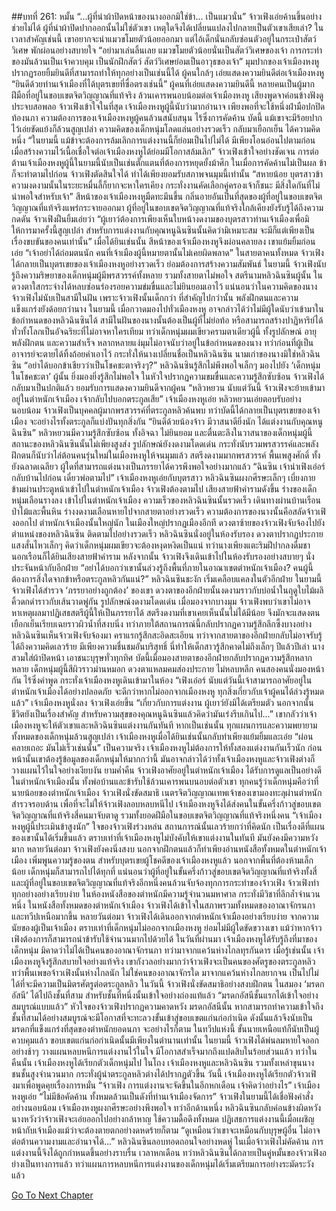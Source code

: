 ##บทที่ 261: หมั้น
“...ผู้ที่นำผ้าปิดหน้าของนางออกมิใช่ข้า... เป็นแมวนั่น”
จ้าวเฟิงเอ่ยค้านขึ้นอย่างช่วยไม่ได้ ผู้ที่นำผ้าปิดปากออกนั้นไม่ใช่ตัวเขา เหตุใดจึงได้เปลี่ยนแปลงไปกลายเป็นตัวเขาเสียเล่า?
ในเวลาสำคัญเช่นนี้ เขาอยากจะนำแมวขโมยตัวน้อยออกมา แต่ไอ้เด็กนั่นกลับซ่อนตัวอยู่ในกระเป๋าสัตว์วิเศษ พักผ่อนอย่างสบายใจ
“อย่ามาเล่นลิ้นเลย แมวขโมยตัวน้อยนั่นเป็นสัตว์วิเศษของเจ้า การกระทำของมันล้วนเป็นเจ้าควบคุม เป็นนักฝึกสัตว์ สัตว์วิเศษย่อมเป็นอาวุธของเจ้า”
มุมปากของเจ้าเมืองหงหูปรากฏรอยยิ้มยินดีที่สามารถทำให้ทุกอย่างเป็นเช่นนี้ได้
ผู้คนใกล้ๆ เอ่ยแสดงความยินดีต่อเจ้าเมืองหงหู
“ยินดีด้วยท่านเจ้าเมืองที่ได้บุตรเขยที่ซื่อตรงเช่นนี้”
ผู้คนที่เอ่ยแสดงความยินดีนี้ หลายคนเป็นผู้มากฝีมือที่อยู่ในขอบเขตจิตวิญญาณที่แท้จริง ล้วนเคารพนอบน้อมต่อเจ้าเมืองหงหู เสียงพูดจาค่อนข้างฟังดูประจบสอพลอ
จ้าวเฟิงเข้าใจในที่สุด เจ้าเมืองหงหูผู้นี้นับว่ามากอำนาจ เพียงพอที่จะใช้หนึ่งฝ่ามือปกปิดท้องนภา
ความต้องการของเจ้าเมืองหงหูผู้คนล้วนสนับสนุน ไร้ซึ่งการคัดค้าน
บัดนี้ แม้เขาจะมีร้อยปากไว้เอ่ยขัดแย้งก็ล้วนสูญเปล่า
ความคิดของเด็กหนุ่มโลดแล่นอย่างรวดเร็ว กลับมาเยือกเย็น ได้ความคิดหนึ่ง
“ในยามนี้ แม้ข้าจะต้องการล้มเลิกการแต่งงานนี้ก็ย่อมเป็นไปไม่ได้ มีเพียงโอนอ่อนไปตามก่อน เมื่อสร้างความไว้เนื้อเชื่อใจต่อเจ้าเมืองหงหูได้ย่อมมีโอกาสล้มเลิก”
จ้าวเฟิงเข้าใจอย่างชัดเจน การต่อต้านเจ้าเมืองหงหูผู้นี้ในยามนี้นับเป็นเช่นตั๊กแตนที่ต้องการหยุดยั้งม้าศึก
ในเมื่อการคัดค้านไม่เป็นผล ข้าก็จะทำตามไปก่อน
จ้าวเฟิงตัดสินใจได้ ทำได้เพียงยอมรับสภาพจนมุมนี้เท่านั้น
“สหายน้อย บุตรสาวข้าความงดงามนั้นในระยะหมื่นลี้ก็ยากจะหาใครเคียง กระทั่งงานคัดเลือกคู่ครองเจ้าก็ชนะ มีสิ่งใดกันที่ไม่น่าพอใจสำหรับเจ้า”
สีหน้าของเจ้าเมืองหงหูมืดทะมึนขึ้น กลิ่นอายอันเป็นที่สุดของผู้ที่อยู่ในขอบเขตจิตวิญญาณที่แท้จริงแพร่กระจายออกมา ผู้ที่อยู่ในขอบเขตจิตวิญญาณที่แท้จริงใกล้เคียงยังรับรู้ได้ถึงความกดดัน
จ้าวเฟิงฝืนยิ้มเอ่ยว่า
“ผู้เยาว์ต้องการเพียงเห็นใบหน้างดงามของบุตรสาวท่านเจ้าเมืองเพื่อมิให้การมาครั้งนี้สูญเปล่า สำหรับการแต่งงานกับคุณหนูฉินซินนั้นคิดว่ามิเหมาะสม จะมีก็แต่เพียงเป็นเรื่องขบขันของคนเท่านั้น”
เมื่อได้ยินเช่นนั้น สีหน้าของเจ้าเมืองหงหูจึงผ่อนคลายลง เขาแย้มยิ้มก่อนเอ่ย
“เจ้าอย่าได้ถ่อมตนนัก คนที่เจ้าเมืองผู้นี้หมายตานั้นไม่เคยผิดพลาด”
ในสายตาคนทั้งหมด จ้าวเฟิงได้กลายเป็นบุตรเขยของเจ้าเมืองหงหูอย่างรวดเร็ว ย่อมต้องการสร้างความสัมพันธ์
ในยามนี้ จ้าวเฟิงนับรู้ถึงความริษยาของเด็กหนุ่มผู้มีพรสวรรค์ทั้งหลาย รวมทั้งสายตาไม่พอใจ
สตรีนามหลิวฉินซินผู้นั้น ในดวงตาใสกระจ่างได้หลบซ่อนร่องรอยความข่มขื่นและไม่ยินยอมเอาไว้
แน่นอนว่าในความคิดของนาง จ้าวเฟิงไม่นับเป็นสามีในฝัน
เพราะจ้าวเฟิงนั้นเด็กกว่า ที่สำคัญไปกว่านั้น พลังฝึกตนและความแข็งแกร่งยังด้อยกว่านาง
ในยามนี้ เมื่อกวาดมองไปทั่วเมืองหงหู อาจกล่าวได้ว่าไม่มีผู้ใดนับว่าเข้ามาในข้อกำหนดของหลิวฉินซินได้
สามีในฝันของนางนั้นต้องเป็นผู้ที่ไม่ย่อท้อ หรือสามารถสร้างปาฏิหาริย์ได้ ทั่วทั้งโลกเป็นอัจฉริยะที่ไม่อาจหาใครเทียม
ทว่าเด็กหนุ่มผมเขียวครามตาเดียวผู้นี้ ทั้งรูปลักษณ์ อายุ พลังฝึกตน และความสำเร็จ หลากหลายแง่มุมไม่อาจนับว่าอยู่ในข้อกำหนดของนาง
ทว่าก่อนที่ผู้เป็นอาจารย์จะตายได้ทิ้งถ้อยคำเอาไว้ กระทั่งให้นางเปลี่ยนชื่อเป็นหลิวฉินซิน
นามเก่าของนางมิใช่หลิวฉินซิน
“อย่าได้บอกข้าเชียวว่าเป็นโชคชะตาจริงๆ?”
หลิวฉินซินรู้สึกไม่พึงพอใจเล็กๆ มองไปยัง ‘เด็กหนุ่มในโชคชะตา’ ผู้นั้น ยิ่งมองยิ่งรู้สึกไม่พอใจ ในหัวใจปรากฏความขมขื่นและความรู้สึกซับซ้อน
จ้าวเฟิงได้กลับมาเป็นปกติแล้ว ยอมรับการแสดงความยินดีจากผู้คน
“หลิวหยวน นับแต่วันนี้ จ้าวเฟิงจะย้ายเข้ามาอยู่ในตำหนักเจ้าเมือง เจ้ากลับไปบอกตระกูลเสีย”
เจ้าเมืองหงหูเอ่ย
หลิวหยวนเอ่ยตอบรับอย่างนอบน้อม
จ้าวเฟิงเป็นบุคคลผู้มากพรสวรรค์ที่ตระกูลหลิวค้นพบ ทว่าบัดนี้ได้กลายเป็นบุตรเขยของเจ้าเมือง จะอย่างไรทั้งตระกูลก็แบ่งปันทุกสิ่งกัน
“ยินดีด้วยน้องจ้าว มีวาสนาดียิ่งนัก ได้แต่งงานกับคุณหนูฉินซิน”
หลิวหยวนมีความรู้สึกซับซ้อน ทั้งอิจฉา ไม่ยินยอม และตื่นตะลึงในวาสนาของเด็กหนุ่มผู้นี้
สถานะของหลิวฉินซินนั้นไม่เพียงสูงส่ง รูปลักษณ์ยังงดงามโดดเด่น กระทั่งนับรวมพรสวรรค์และพลังฝึกตนก็นับว่าไล่ต้อนคนรุ่นใหม่ในเมืองหงหูให้จนมุมแล้ว
สตรีงดงามมากพรสวรรค์ พื้นเพสูงศักดิ์ ทั้งยังฉลาดเฉลียว ผู้ใดที่สามารถแต่งนางเป็นภรรยาได้ควรพึงพอใจอย่างมากแล้ว
“ฉินซิน เจ้านำเฟิงเอ๋อร์กลับบ้านไปก่อน เดี๋ยวพ่อตามไป”
เจ้าเมืองหงหูเอ่ยกับบุตรสาว
หลิวฉินซินผงกศีรษะเล็กๆ เบี่ยงกายข้ามผ่านประตูหน้าเข้าไปในตำหนักเจ้าเมือง
จ้าวเฟิงต้องตามไป เสียงสายฟ้าคำรามดังขึ้น ร่างของเด็กหนุ่มเลือนรางลง เข้าไปในตำหนักเจ้าเมือง
ความเร็วของหลิวฉินซินนั้นรวดเร็ว เดินทางผ่านบ้านเรือน ป่าไม้และพื้นหิน ร่างงดงามเลือนหายไปจากสายตาอย่างรวดเร็ว
ความต้องการของนางนั้นคือสลัดจ้าวเฟิงออกไป
ตำหนักเจ้าเมืองนั้นใหญ่นัก ในเมืองใหญ่ปรากฏเมืองอีกที ดวงตาซ้ายของจ้าวเฟิงจับจ้องไปยังตำแหน่งของหลิวฉินซิน ติดตามไปอย่างรวดเร็ว
หลิวฉินซินนั่งอยู่ในห้องรับรอง ดวงตาปรากฏประกายแสงสั่นไหวเล็กๆ คิดว่าเด็กหนุ่มผมเขียวจะต้องหงุดหงิดเป็นแน่
ทว่านางเพียงแตะริมฝีปากลงดื่มชา นอกเรือนก็ได้ยินเสียงสายฟ้าคำราม
หลังจากนั้น จ้าวเฟิงจึงเดินเข้าไปในห้องรับรองอย่างสบายๆ นั่งประจันหน้ากับอีกฝ่าย
“อย่าได้บอกว่าเขานั้นล่วงรู้ถึงพื้นที่ภายในอาณาเขตตำหนักเจ้าเมือง? คนผู้นี้ต้องการสิ่งใดจากข้าหรือตระกูลหลิวกันแน่?”
หลิวฉินซินชะงัก เริ่มเคลือบแคลงในตัวอีกฝ่าย
ในยามนี้จ้าวเฟิงได้สำรวจ ‘ภรรยาอย่างถูกต้อง’ ของเขา ดวงตาของอีกฝ่ายนั้นงดงามราวกับบ่อน้ำในฤดูใบไม้ผลิ คิ้วดกดำราวกับเส้นวาดพู่กัน รูปลักษณ์งดงามโดดเด่น
เมื่อมองจากบางมุม จ้าวเฟิงพบว่าเขาไม่อาจหาเหตุผลมาปฏิเสธสตรีผู้นี้ให้เป็นภรรยาได้
สตรีงดงามที่เขาเคยเห็นนั้นไม่ได้มีน้อย จึงมักจะแสดงตนเยือกเย็นเรียบเฉยราวผิวน้ำที่สงบนิ่ง ทว่าภายใต้สถานการณ์นี้กลับปรากฏความรู้สึกลึกซึ้งบางอย่าง
หลิวฉินซินเห็นจ้าวเฟิงจับจ้องมา คราแรกรู้สึกสะอิดสะเอียน ทว่าจากสายตาของอีกฝ่ายกลับไม่อาจรับรู้ได้ถึงความคิดเลวร้าย มีเพียงความชื่นชมอันบริสุทธิ์
นี่ทำให้เด็กสาวรู้สึกคาดไม่ถึงเล็กๆ ปีแล้วปีเล่า นางสวมใส่ผ้าปิดหน้า เอาชนะบุรุษทั่วทุกทิศ บัดนี้เมื่อมองสายตาของอีกฝ่ายกลับปรากฏความรู้สึกหลากหลาย
เด็กหนุ่มผู้นี้สีผิวราวม่านหมอก ดวงตาแหลมคมส่องประกาย ไม่หลบหลีก
คนสองคนนั่งมองหน้ากัน ไร้ซึ่งคำพูด
กระทั่งเจ้าเมืองหงหูเดินเข้ามาในห้อง
“เฟิงเอ๋อร์ นับแต่วันนี้เจ้าสามารถอาศัยอยู่ในตำหนักเจ้าเมืองได้อย่างปลอดภัย จะดีกว่าหากไม่ออกจากเมืองหงหู ทุกสิ่งเกี่ยวกับเจ้าผู้คนได้ล่วงรู้หมดแล้ว”
เจ้าเมืองหงหูนั่งลง
จ้าวเฟิงเอ่ยขึ้น
“เกี่ยวกับการแต่งงาน ผู้เยาว์ยังมิได้เตรียมตัว นอกจากนั้นชีวิตยังเป็นเรื่องสำคัญ สำหรับความสุขของคุณหนูฉินซินแล้วคิดว่ามันเร่งรีบเกินไป...”
เขากลัวว่าเจ้าเมืองหงหูจะให้ตัวเขาและหลิวฉินซินแต่งงานกันทันที
หากเป็นเช่นนั้น ทุกแผนการและความพยายามทั้งหมดของเด็กหนุ่มล้วนสูญเปล่า
เจ้าเมืองหงหูเมื่อได้ยินเช่นนั้นกลับทำเพียงแย้มยิ้มและเอ่ย
“ผ่อนคลายเถอะ มันไม่เร็วเช่นนั้น”
เป็นความจริง
เจ้าเมืองหงหูไม่ต้องการให้ทั้งสองแต่งงานกันเร็วนัก ก่อนหน้านั้นเขาต้องรู้ข้อมูลของเด็กหนุ่มให้มากกว่านี้
มันอาจกล่าวได้ว่าทั้งเจ้าเมืองหงหูและจ้าวเฟิงต่างก็วางแผนไว้ในใจอย่างเงียบงัน
ยามค่ำคืน
จ้าวเฟิงอาศัยอยู่ในตำหนักเจ้าเมือง ได้รับการดูแลเป็นอย่างดี
ในตำหนักเจ้าเมืองนั้น ทั้งพ่อบ้านและข้ารับใช้ล้วนเคารพนบนอบต่อตัวเขา
ทุกคนรู้ว่าเด็กหนุ่มคือว่าที่นายน้อยของตำหนักเจ้าเมือง
จ้าวเฟิงนั่งขัดสมาธิ เนตรจิตวิญญาณเทพเจ้าของเขามองทะลุผ่านตำหนัก สำรวจรอบด้าน
เพื่อที่จะไม่ให้จ้าวเฟิงลอบหลบหนีไป เจ้าเมืองหงหูจึงได้ส่งคนในขั้นครึ่งก้าวสู่ขอบเขตจิตวิญญาณที่แท้จริงสี่คนมาจับตาดู รวมทั้งยอดฝีมือในขอบเขตจิตวิญญาณที่แท้จริงหนึ่งคน
“เจ้าเมืองหงหูผู้นี้ประเมินข้าสูงนัก”
ใจของจ้าวเฟิงร่วงหล่น สถานการณ์นั้นเลวร้ายกว่าที่คิดนัก
เป็นเรื่องดีที่แผนของเขานั้นได้เริ่มขึ้นแล้ว ตราบเท่าที่เจ้าเมืองหงหูไม่บังคับให้เขาแต่งงานในทันที มันยังคงมีความหวังมาก
หลายวันต่อมา
จ้าวเฟิงยังคงนิ่งสงบ นอกจากฝึกตนแล้วก็ทำเพียงอ่านหนังสือทั้งหมดในตำหนักเจ้าเมือง เพิ่มพูนความรู้ของตน
สำหรับบุตรเขยผู้โชคดีของเจ้าเมืองหงหูแล้ว นอกจากพื้นที่ต้องห้ามเล็กน้อย เด็กหนุ่มก็สามารถไปได้ทุกที่
แน่นอนว่าผู้ที่อยู่ในขั้นครึ่งก้าวสู่ขอบเขตจิตวิญญาณที่แท้จริงทั้งสี่และผู้ที่อยู่ในขอบเขตจิตวิญญาณที่แท้จริงอีกหนึ่งคนล้วนจับจ้องทุกการกระทำของจ้าวเฟิง
จ้าวเฟิงทำทุกอย่างอย่างเรียบง่าย ในห้องหนังสือของตำหนักมีความรู้จำนวนมหาศาล กระทั่งมีวิชาที่ลึกล้ำจำนวนหนึ่ง
ในหนังสือทั้งหมดของตำหนักเจ้าเมือง จ้าวเฟิงได้เข้าใจในสภาพรวมทั้งหมดของอาณาจักรนภาและทวีปเหนือมากขึ้น
หลายวันต่อมา จ้าวเฟิงได้เดินออกจากตำหนักเจ้าเมืองอย่างเรียบง่าย
จากความนัยของผู้เป็นเจ้าเมือง ตราบเท่าที่เด็กหนุ่มไม่ออกจากเมืองหงหู ย่อมไม่มีผู้ใดขัดขวางเขา
แม้ว่าหากจ้าวเฟิงต้องการก็สามารถนำข้ารับใช้จำนวนมากไปด้วยได้
ในวันที่ผ่านมา เจ้าเมืองหงหูได้รับรู้ถึงที่มาของเด็กหนุ่ม มิคาดว่าไม่ได้เป็นคนของอาณาจักรนภา ทว่ามาจากแคว้นห่างไกลทุรกันดาร
เมื่อรู้เช่นนั้น เจ้าเมืองหงหูจึงรู้สึกสบายใจอย่างแท้จริง เขากังวลอย่างมากว่าจ้าวเฟิงจะเป็นคนของศัตรูของตระกูลหลิว
ทว่าพื้นเพขอจ้าวเฟิงนั้นห่างไกลนัก ไม่ใช่คนของอาณาจักรใด มาจากแคว้นห่างไกลยากจน เป็นไปไม่ได้ที่จะมีความเป็นมิตรศัตรูต่อตระกูลหลิว
ในวันนี้
จ้าวเฟิงนั่งขัดสมาธิอย่างสงบฝึกตน
ในสมอง ‘มรดกอัสนี’ ได้ไปถึงชั้นที่สาม
สำหรับชั้นที่หนึ่งนั้นเข้าใจอย่างถ่องแท้แล้ว
“มรดกอัสนีชั้นแรกได้เข้าใจอย่างสมบูรณ์แบบแล้ว”
หัวใจของจ้าวเฟิงปรากฏความคาดหวัง
มรดกอัสนีนั้น หากสามารถทำความเข้าใจถึงชั้นที่สามได้อย่างสมบูรณ์จะมีโอกาสที่จะทะลวงขั้นเข้าสู่ขอบเขตแก่นก่อกำเนิด ดังนั้นแล้วจึงนับเป็นมรดกที่แข็งแกร่งที่สุดของตำหนักยอดนภา
จะอย่างไรก็ตาม ในทวีปแห่งนี้ ขั้นนายเหนือแท้ก็นับเป็นผู้ควบคุมแล้ว ขอบเขตแก่นก่อกำเนิดนั้นมีเพียงในตำนานเท่านั้น
ในยามนี้
จ้าวเฟิงได้พ่นลมหายใจออกอย่างช้าๆ วางแผนหลบหนีการแต่งงานไว้ในใจ มีโอกาสสำเร็จมากถึงแปดสิบในร้อยส่วนแล้ว
ทว่าในคืนนั้น เจ้าเมืองหงหูได้เรียกตัวเด็กหนุ่มไป
ในโถง เจ้าเมืองหงหูและหลิวฉินซิน รวมทั้งเหล่าขุนนางชนชั้นสูงจำนวนมาก กระทั่งผู้นำตระกูลหลิวต่างได้ปรากฏตัวขึ้น
วันนี้ เจ้าเมืองหงหูได้เรียกตัวจ้าวเฟิงมาเพื่อพูดคุยเรื่องการหมั่น
“จ้าวเฟิง การแต่งงานจะจัดขึ้นในอีกหกเดือน เจ้าคิดว่าอย่างไร”
เจ้าเมืองหงหูเอ่ย
“ไม่มีข้อคัดค้าน ทั้งหมดล้วนเป็นดังที่ท่านเจ้าเมืองจัดการ”
จ้าวเฟิงในยามนี้ได้เชื่อฟังคำสั่งอย่างนอบน้อม
เจ้าเมืองหงหูผงกศีรษะอย่างพึงพอใจ
ทว่าอีกด้านหนึ่ง หลิวฉินซินกลับค่อนข้างผิดหวัง นางหวังว่าจ้าวเฟิงจะเอ่ยออกไปอย่างกล้าหาญ ใช้ความดื้อดึงทั้งหมด ปฏิเสธการแต่งงานนี้เมื่อเผชิญหน้ากับเจ้าเมืองแม้ว่าจะต้องตายตกอย่างดหดร้ายก็ตาม
“ดูเหมือนว่าเขาจะเหมือนกับบุรุษผู้อื่น ไม่อาจต่อต้านความงามและอำนาจได้...”
หลิวฉินซินลอบทอดถอนใจอย่างหดหู่
ในเมื่อจ้าวเฟิงไม่คัดค้าน การแต่งงานนี้จึงได้ถูกกำหนดขึ้นอย่างราบรื่น เวลาหกเดือน
ทว่าหลิวฉินซินได้กลายเป็นคู่หมั้นของจ้าวเฟิงอย่างเป็นทางการแล้ว
ทว่าแผนการหลบหนีการแต่งงานของเด็กหนุ่มได้เริ่มเตรียมการอย่างระมัดระวังแล้ว


[Go To Next Chapter]( ./41.md)